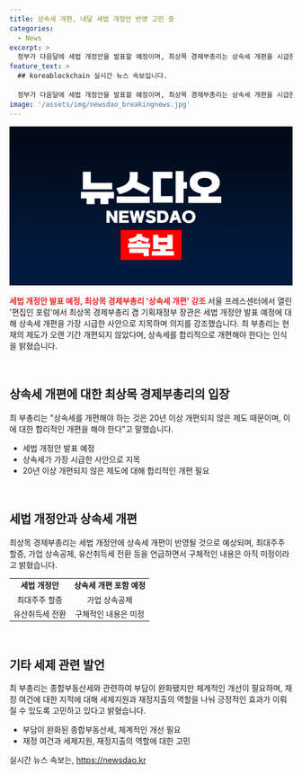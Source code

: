 ```yaml
---
title: 상속세 개편, 내달 세법 개정안 반영 고민 중
categories:
  - News
excerpt: >
  정부가 다음달에 세법 개정안을 발표할 예정이며, 최상목 경제부총리는 상속세 개편을 시급한 사안으로 지목했습니다. 상속세 최고 세율을 낮춰야 한다는 의견에 동의하면서도 세법 개정안에 포함 여부는 미정이라고 밝혔습니다. 또한 종합부동산세와 관련한 개선이 필요하다고 언급하고, 재정 여건과 세제지원의 역할을 고민하고 있다고 강조했습니다. 기업 밸류업 정책과 전기·가스요금 안정적 관리 등에 대해도 언급했습니다.
feature_text: >
  ## koreablockchain 실시간 뉴스 속보입니다.

  정부가 다음달에 세법 개정안을 발표할 예정이며, 최상목 경제부총리는 상속세 개편을 시급한 사안으로 지목했습니다. 상속세 최고 세율을 낮춰야 한다는 의견에 동의하면서도 세법 개정안에 포함 여부는 미정이라고 밝혔습니다. 또한 종합부동산세와 관련한 개선이 필요하다고 언급하고, 재정 여건과 세제지원의 역할을 고민하고 있다고 강조했습니다. 기업 밸류업 정책과 전기·가스요금 안정적 관리 등에 대해도 언급했습니다.
image: '/assets/img/newsdao_breakingnews.jpg'
---
```


<p><img src="/assets/img/newsdao_breakingnews.jpg" alt="koreablockchain 속보" /></p>

<p><b><span style="color: #ee2323;">세법 개정안 발표 예정, 최상목 경제부총리 '상속세 개편' 강조</span></b>
서울 프레스센터에서 열린 '편집인 포럼'에서 최상목 경제부총리 겸 기획재정부 장관은 세법 개정안 발표 예정에 대해 상속세 개편을 가장 시급한 사안으로 지목하며 의지를 강조했습니다. 최 부총리는 현재의 제도가 오랜 기간 개편되지 않았다며, 상속세를 합리적으로 개편해야 한다는 인식을 밝혔습니다.</p>

<p data-ke-size="size16">&nbsp;</p>

<h2 data-ke-size="size26">상속세 개편에 대한 최상목 경제부총리의 입장</h2>

<p>최 부총리는 "상속세를 개편해야 하는 것은 20년 이상 개편되지 않은 제도 때문이며, 이에 대한 합리적인 개편을 해야 한다"고 말했습니다.</p>

<ul>
  <li>세법 개정안 발표 예정</li>
  <li>상속세가 가장 시급한 사안으로 지목</li>
  <li>20년 이상 개편되지 않은 제도에 대해 합리적인 개편 필요</li>
</ul>

<p data-ke-size="size16">&nbsp;</p>

<h2 data-ke-size="size26">세법 개정안과 상속세 개편</h2>

<p>최상목 경제부총리는 세법 개정안에 상속세 개편이 반영될 것으로 예상되며, 최대주주 할증, 가업 상속공제, 유산취득세 전환 등을 언급하면서 구체적인 내용은 아직 미정이라고 밝혔습니다.</p>

<table>
  <tr>
    <td style="text-align: center; height: 17px;"><b>세법 개정안</b></td>
    <td style="text-align: center; height: 17px;"><b>상속세 개편 포함 예정</b></td>
  </tr>
  <tr>
    <td style="text-align: center; height: 17px;">최대주주 할증</td>
    <td style="text-align: center; height: 17px;">가업 상속공제</td>
  </tr>
  <tr>
    <td style="text-align: center; height: 17px;">유산취득세 전환</td>
    <td style="text-align: center; height: 17px;">구체적인 내용은 미정</td>
  </tr>
</table>

<p data-ke-size="size16">&nbsp;</p>

<h2 data-ke-size="size26">기타 세제 관련 발언</h2>

<p>최 부총리는 종합부동산세와 관련하여 부담이 완화됐지만 체계적인 개선이 필요하며, 재정 여건에 대한 지적에 대해 세제지원과 재정지출의 역할을 나눠 긍정적인 효과가 이뤄질 수 있도록 고민하고 있다고 밝혔습니다.</p>

<ul>
  <li>부담이 완화된 종합부동산세, 체계적인 개선 필요</li>
  <li>재정 여건과 세제지원, 재정지출의 역할에 대한 고민</li>
</ul>
실시간 뉴스 속보는, <a href="https://newsdao.kr" rel="dofollow">https://newsdao.kr</a>


